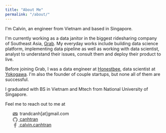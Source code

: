 ```yaml
---
title: "About Me"
permalink: "/about/"
---
```


I'm Calvin, an engineer from Vietnam and based in Singapore.

I'm currently working as a data janitor in the biggest ridesharing company of Southeast Asia, [Grab](https://www.grab.com/sg/). My everyday works include building data science platform, implementing data pipeline as well as working with data scientist, analyst to understand their issues, consult them and deploy their product to live.

Before joining Grab, I was a data engineer at [Honestbee](https://www.honestbee.sg/en/groceries), data scientist at [Yokogawa](https://www.yokogawa.com/sg/). I'm also the founder of couple startups, but none all of them are successful.

I graduated with BS in Vietnam and Mtech from National University of Singapore.

Feel me to reach out to me at

<div class="about">
    <ul>
    <li>
        <a>
            <span>
                <svg viewBox="0 4.801209 28.3499966 18.7475815" enable-background="new 0 4.801209 28.3499966 18.7475815">
                <path fill="#828282" d="M15.699194,17.7568531c-0.4572582,0.3048401-0.9145174,0.6096783-1.5241938,0.6096783
                    c-0.6096773,0-1.0669355-0.15242-1.5241938-0.6096783L0,6.7826605v16.1564522C0,23.2439518,0.3048387,23.54879,0.6096774,23.54879
                    h27.1306419c0.3048401,0,0.6096764-0.3048382,0.6096764-0.6096764V6.7826605L15.699194,17.7568531z"></path>
                <path fill="#828282" d="M14.9370966,15.7754021L27.587904,4.801209H0.9145162l12.6508064,10.9741936
                    C13.870162,16.0802422,14.4798384,16.0802422,14.9370966,15.7754021z"></path>
                </svg>
            </span>
            <span>trandcanh[at]gmail.com</span>
        </a>
    </li>
    <li>
        <a href="https://github.com/canhtran/">
            <span>
                <svg viewBox="0 0 16 16" width="16px" height="16px"><path fill="#828282" d="M7.999,0.431c-4.285,0-7.76,3.474-7.76,7.761 c0,3.428,2.223,6.337,5.307,7.363c0.388,0.071,0.53-0.168,0.53-0.374c0-0.184-0.007-0.672-0.01-1.32 c-2.159,0.469-2.614-1.04-2.614-1.04c-0.353-0.896-0.862-1.135-0.862-1.135c-0.705-0.481,0.053-0.472,0.053-0.472 c0.779,0.055,1.189,0.8,1.189,0.8c0.692,1.186,1.816,0.843,2.258,0.645c0.071-0.502,0.271-0.843,0.493-1.037 C4.86,11.425,3.049,10.76,3.049,7.786c0-0.847,0.302-1.54,0.799-2.082C3.768,5.507,3.501,4.718,3.924,3.65 c0,0,0.652-0.209,2.134,0.796C6.677,4.273,7.34,4.187,8,4.184c0.659,0.003,1.323,0.089,1.943,0.261 c1.482-1.004,2.132-0.796,2.132-0.796c0.423,1.068,0.157,1.857,0.077,2.054c0.497,0.542,0.798,1.235,0.798,2.082 c0,2.981-1.814,3.637-3.543,3.829c0.279,0.24,0.527,0.713,0.527,1.437c0,1.037-0.01,1.874-0.01,2.129 c0,0.208,0.14,0.449,0.534,0.373c3.081-1.028,5.302-3.935,5.302-7.362C15.76,3.906,12.285,0.431,7.999,0.431z"></path></svg>
            </span>
            <span>canhtran</span>
        </a>
    </li>
    <li>
        <a href="https://www.facebook.com/calvin.canhtran">
            <span>
                <svg viewBox="0 0 155 155" width="16px" height="16px"><path id="f_1_" d="M89.584,155.139V84.378h23.742l3.562-27.585H89.584V39.184   c0-7.984,2.208-13.425,13.67-13.425l14.595-0.006V1.08C115.325,0.752,106.661,0,96.577,0C75.52,0,61.104,12.853,61.104,36.452   v20.341H37.29v27.585h23.814v70.761H89.584z" fill="#828282"></path></svg>
            </span>
            <span>calvin.canhtran</span>
        </a>
    </li>
    </ul>
</div>

<style>
    ul {
        list-style: none;
    }
    .about svg {
        display: inline-block;
        vertical-align: middle;
        width: 16px;
        height: 16px;
        margin-right: .2em;
    }
</style>